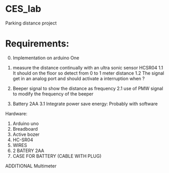 # CES_lab
Parking distance project 

# Requirements: 

0. Implementation on arduino One 

1. measure the distance  continually with an ultra sonic sensor HCSR04
    1.1 It should on the floor so detect from 0 to 1 meter distance
    1.2 The signal get in an analog port and should activate a interruption when ?
2. Beeper signal to show the distance as frequency 
    2.1 use of PMW signal to modify the frequency of the beeper
3. Battery 2AA
3.1 Integrate power save energy: Probably with software

Hardware:

1. Arduino uno
2. Breadboard
3. Active bozer
4. HC-SR04
5. WIRES
6. 2 BATERY 2AA
7. CASE FOR BATTERY (CABLE WITH PLUG)

ADDITIONAL
 Multimeter
